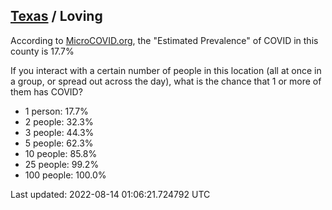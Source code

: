 
## [Texas](/united-states/texas) / Loving

According to [MicroCOVID.org](http://microcovid.org),
the "Estimated Prevalence" of COVID in this county is 17.7%

If you interact with a certain number of people in this location
(all at once in a group, or spread out across the day), what is the chance that
1 or more of them has COVID?

- 1 person: 17.7%
- 2 people: 32.3%
- 3 people: 44.3%
- 5 people: 62.3%
- 10 people: 85.8%
- 25 people: 99.2%
- 100 people: 100.0%

Last updated: 2022-08-14 01:06:21.724792 UTC
